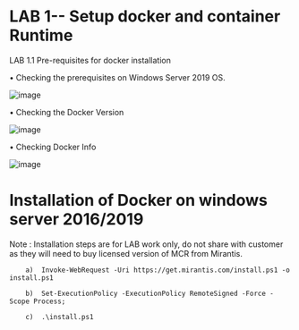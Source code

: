 # LAB 1-- Setup docker and container Runtime 

LAB 1.1 Pre-requisites for docker installation

• Checking the prerequisites on Windows Server 2019 OS.

![image](https://user-images.githubusercontent.com/71546848/220197925-d65167cf-318a-453d-81eb-02170a2aa8e6.png)

• Checking the Docker Version 

![image](https://user-images.githubusercontent.com/71546848/220197954-cb0f2e12-ec60-4d33-a0dd-2c00de2574fd.png)

• Checking Docker Info

![image](https://user-images.githubusercontent.com/71546848/220197986-821d00bc-1f4a-4430-b94d-4e32336a3702.png)

# Installation of Docker on windows server 2016/2019 

 Note :  Installation steps are for LAB work only, do not share with customer as they will need to buy licensed version of MCR from Mirantis.

        a)	Invoke-WebRequest -Uri https://get.mirantis.com/install.ps1 -o install.ps1
        
        b)	Set-ExecutionPolicy -ExecutionPolicy RemoteSigned -Force -Scope Process;
        
        c)	.\install.ps1

